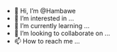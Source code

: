 - 👋 Hi, I’m @Hambawe
- 👀 I’m interested in ...
- 🌱 I’m currently learning ...
- 💞️ I’m looking to collaborate on ...
- 📫 How to reach me ...

<!---
Hambawe/Hambawe is a ✨ special ✨ repository because its `README.md` (this file) appears on your GitHub profile.
You can click the Preview link to take a look at your changes.
--->

